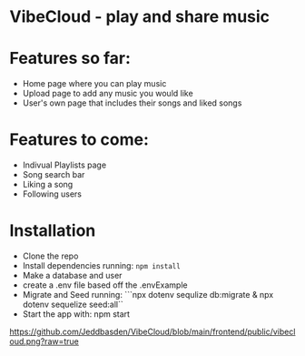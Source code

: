 # VibeCloud - play and share music 

# Features so far:
- Home page where you can play music 
- Upload page to add any music you would like
- User's own page that includes their songs and liked songs

# Features to come:
- Indivual Playlists page
- Song search bar
- Liking a song
- Following users

# Installation
- Clone the repo
- Install dependencies running:
  ```npm install```
- Make a database and user
- create a .env file based off the .envExample
- Migrate and Seed running: 
  ```npx dotenv sequlize db:migrate & npx dotenv sequelize seed:all``
- Start the app with: npm start

https://github.com/Jeddbasden/VibeCloud/blob/main/frontend/public/vibecloud.png?raw=true
